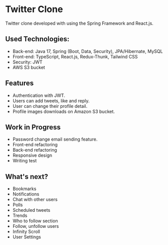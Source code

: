 # Twitter Clone

Twitter clone developed with using the Spring Framework and React.js.

## Used Technologies:

-   Back-end: Java 17, Spring (Boot, Data, Security), JPA/Hibernate, MySQL
-   Front-end: TypeScript, React.js, Redux-Thunk, Tailwind CSS
-   Security: JWT
-   AWS S3 bucket

## Features

-   Authentication with JWT.
-   Users can add tweets, like and reply.
-   User can change their profile detail.
-   Profile images downloads on Amazon S3 bucket.

## Work in Progress

-   Password change email sending feature.
-   Front-end refactoring
-   Back-end refactoring
-   Responsive design
-   Writing test

## What's next?

-   Bookmarks
-   Notifications
-   Chat with other users
-   Polls
-   Scheduled tweets
-   Trends
-   Who to follow section
-   Follow, unfollow users
-   Infinity Scroll
-   User Settings
